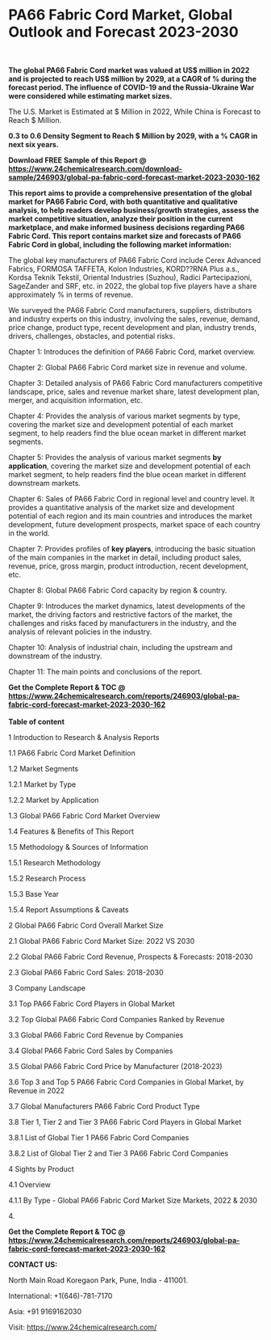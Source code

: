 <h1>PA66 Fabric Cord Market, Global Outlook and Forecast 2023-2030</h1><br/><p><strong>The global PA66 Fabric Cord market was valued at US$ million in 2022 and is projected to reach US$ million by 2029, at a <strong>CAGR</strong> of % during the forecast period. The influence of COVID-19 and the Russia-Ukraine War were considered while estimating market sizes.</strong></p><p>The U.S. Market is Estimated at $ Million in 2022, While China is Forecast to Reach $ Million.</p><p><strong>0.3 to 0.6 Density Segment to Reach $ Million by 2029, with a % <strong>CAGR</strong> in next six years.</strong></p><div><b>Download FREE Sample of this Report @ <a href="https://www.24chemicalresearch.com/download-sample/246903/global-pa-fabric-cord-forecast-market-2023-2030-162">https://www.24chemicalresearch.com/download-sample/246903/global-pa-fabric-cord-forecast-market-2023-2030-162</a></b></div><p>
 
 <strong>This report aims to provide a comprehensive presentation of the global market for PA66 Fabric Cord, with both quantitative and qualitative analysis, to help readers develop business/growth strategies, assess the market competitive situation, analyze their position in the current marketplace, and make informed business decisions regarding PA66 Fabric Cord. This report contains market size and forecasts of PA66 Fabric Cord in global, including the following market information:</strong></p><p>The global key manufacturers of PA66 Fabric Cord include Cerex Advanced Fabrics, FORMOSA TAFFETA, Kolon Industries, KORD??RNA Plus a.s., Kordsa Teknik Tekstil, Oriental Industries (Suzhou), Radici Partecipazioni, SageZander and SRF, etc. in 2022, the global top five players have a share approximately % in terms of revenue.</p><p>We surveyed the PA66 Fabric Cord manufacturers, suppliers, distributors and industry experts on this industry, involving the sales, revenue, demand, price change, product type, recent development and plan, industry trends, drivers, challenges, obstacles, and potential risks.</p><p>Chapter 1: Introduces the definition of PA66 Fabric Cord, market overview.</p><p>Chapter 2: Global PA66 Fabric Cord market size in revenue and volume.</p><p>Chapter 3: Detailed analysis of PA66 Fabric Cord manufacturers competitive landscape, price, sales and revenue market share, latest development plan, merger, and acquisition information, etc.</p><p>Chapter 4: Provides the analysis of various market segments by type, covering the market size and development potential of each market segment, to help readers find the blue ocean market in different market segments.</p><p>Chapter 5: Provides the analysis of various market segments <strong>by application</strong>, covering the market size and development potential of each market segment, to help readers find the blue ocean market in different downstream markets.</p><p>Chapter 6: Sales of PA66 Fabric Cord in regional level and country level. It provides a quantitative analysis of the market size and development potential of each region and its main countries and introduces the market development, future development prospects, market space of each country in the world.</p><p>Chapter 7: Provides profiles of <strong>key players</strong>, introducing the basic situation of the main companies in the market in detail, including product sales, revenue, price, gross margin, product introduction, recent development, etc.</p><p>Chapter 8: Global PA66 Fabric Cord capacity by region & country.</p><p>Chapter 9: Introduces the market dynamics, latest developments of the market, the driving factors and restrictive factors of the market, the challenges and risks faced by manufacturers in the industry, and the analysis of relevant policies in the industry.</p><p>Chapter 10: Analysis of industrial chain, including the upstream and downstream of the industry.</p><p>Chapter 11: The main points and conclusions of the report.</p><div><b>Get the Complete Report & TOC @ <a href="https://www.24chemicalresearch.com/reports/246903/global-pa-fabric-cord-forecast-market-2023-2030-162">https://www.24chemicalresearch.com/reports/246903/global-pa-fabric-cord-forecast-market-2023-2030-162</a></b></div><br><b>Table of content</b><p>1 Introduction to Research & Analysis Reports<br />
 
  1.1 PA66 Fabric Cord Market Definition<br />
 
  1.2 Market Segments<br />
 
  1.2.1 Market by Type<br />
 
  1.2.2 Market by Application<br />
 
  1.3 Global PA66 Fabric Cord Market Overview<br />
 
  1.4 Features & Benefits of This Report<br />
 
  1.5 Methodology & Sources of Information<br />
 
  1.5.1 Research Methodology<br />
 
  1.5.2 Research Process<br />
 
  1.5.3 Base Year<br />
 
  1.5.4 Report Assumptions & Caveats<br />
 
 2 Global PA66 Fabric Cord Overall Market Size<br />
 
  2.1 Global PA66 Fabric Cord Market Size: 2022 VS 2030<br />
 
  2.2 Global PA66 Fabric Cord Revenue, Prospects & Forecasts: 2018-2030<br />
 
  2.3 Global PA66 Fabric Cord Sales: 2018-2030<br />
 
 3 Company Landscape<br />
 
  3.1 Top PA66 Fabric Cord Players in Global Market<br />
 
  3.2 Top Global PA66 Fabric Cord Companies Ranked by Revenue<br />
 
  3.3 Global PA66 Fabric Cord Revenue by Companies<br />
 
  3.4 Global PA66 Fabric Cord Sales by Companies<br />
 
  3.5 Global PA66 Fabric Cord Price by Manufacturer (2018-2023)<br />
 
  3.6 Top 3 and Top 5 PA66 Fabric Cord Companies in Global Market, by Revenue in 2022<br />
 
  3.7 Global Manufacturers PA66 Fabric Cord Product Type<br />
 
  3.8 Tier 1, Tier 2 and Tier 3 PA66 Fabric Cord Players in Global Market<br />
 
  3.8.1 List of Global Tier 1 PA66 Fabric Cord Companies<br />
 
  3.8.2 List of Global Tier 2 and Tier 3 PA66 Fabric Cord Companies<br />
 
 4 Sights by Product<br />
 
  4.1 Overview<br />
 
  4.1.1 By Type - Global PA66 Fabric Cord Market Size Markets, 2022 & 2030<br />
 
  4.<br><div><b>Get the Complete Report & TOC @ <a href="https://www.24chemicalresearch.com/reports/246903/global-pa-fabric-cord-forecast-market-2023-2030-162">https://www.24chemicalresearch.com/reports/246903/global-pa-fabric-cord-forecast-market-2023-2030-162</a></b></div></p>
 
 <b>CONTACT US:</b><br>
 
 North Main Road Koregaon Park, Pune, India - 411001.<br/>
 
 International: +1(646)-781-7170<br/>
 
 Asia: +91 9169162030<br/>
 
 Visit: <a href="https://www.24chemicalresearch.com/">https://www.24chemicalresearch.com/</a>
 
 <br>